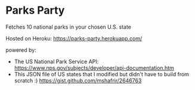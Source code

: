 # Parks Party

Fetches 10 national parks in your chosen U.S. state

Hosted on Heroku:
https://parks-party.herokuapp.com/ 

powered by:
- The US National Park Service API: https://www.nps.gov/subjects/developer/api-documentation.htm
- This JSON file of US states that I modified but didn't have to build from scratch :) https://gist.github.com/mshafrir/2646763 